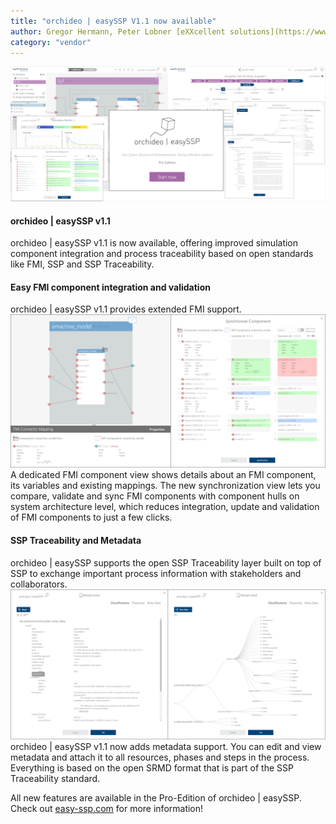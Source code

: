 ```yaml
---
title: "orchideo | easySSP V1.1 now available"
author: Gregor Hermann, Peter Lobner [eXXcellent solutions](https://www.exxcellent.de/)
category: "vendor"
---
```

![alt text](easySSP-newsletter.png 'orchideo | easySSP v1.1 released.')

#### orchideo | easySSP v1.1
orchideo | easySSP v1.1 is now available, offering improved simulation component integration and process traceability based on open standards like FMI, SSP and SSP Traceability.

#### Easy FMI component integration and validation
orchideo | easySSP v1.1 provides extended FMI support.
![alt text](fmi-integration.png 'Improved FMI support in orchideo | easySSP v1.1.')
A dedicated FMI component view shows details about an FMI component, its variables and existing mappings.
The new synchronization view lets you compare, validate and sync FMI components with component hulls on system architecture level, which reduces integration, update and validation of FMI components to just a few clicks.


#### SSP Traceability and Metadata
orchideo | easySSP supports the open SSP Traceability layer built on top of SSP to exchange important process information with stakeholders and collaborators.
![alt text](metadata-support.png 'Metadata support in orchideo | easySSP v1.1')
orchideo | easySSP v1.1 now adds metadata support. You can edit and view metadata and attach it to all resources, phases and steps in the process. Everything is based on the open SRMD format that is part of the SSP Traceability standard. 


All new features are available in the Pro-Edition of orchideo | easySSP. Check out [easy-ssp.com](https://easy-ssp.com) for more information!
